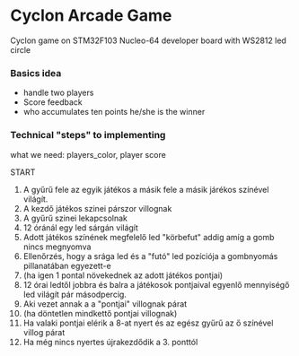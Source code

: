 # Cyclon Arcade Game
Cyclon game on STM32F103 Nucleo-64 developer board with WS2812 led circle

### Basics idea

* handle two players
* Score feedback
* who accumulates ten points he/she is the winner

### Technical "steps" to implementing
what we need: players_color, player score

START
1. A gyűrű fele az egyik játékos a másik fele a másik járékos színével világít.
2. A kezdő játékos szinei párszor villognak
3. A gyűrű szinei lekapcsolnak
4. 12 óránál egy led sárgán világít
5. Adott játékos színének megfelelő led "körbefut" addig amíg a gomb nincs megnyomva
6. Ellenőrzés, hogy a srága led és a "futó" led pozíciója a gombnyomás pillanatában egyezett-e
7. (ha igen 1 pontal növekednek az adott játékos pontjai)
8. 12 órai ledtől jobbra és balra a játékosok pontjaival egyenlő mennyiségő led világít pár másodpercig.
9. Aki vezet annak a a "pontjai" villognak párat
10. (ha döntetlen mindkettő pontjai villognak)
11. Ha valaki pontjai elérik a 8-at nyert és az egész gyűrű az ő színével villog párat
12. Ha még nincs nyertes újrakezdődik a 3. ponttól
